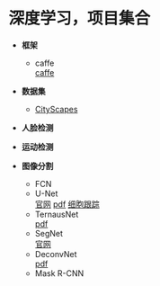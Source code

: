 # 深度学习，项目集合

- **框架**  
    - caffe  
[caffe](https://github.com/smartadpole/caffe)  

- **数据集**  
    - [CityScapes](https://www.cityscapes-dataset.com/downloads/)

-  **人脸检测**
    
- **运动检测**

- **图像分割**
    - FCN
    - U-Net  
    [官网](https://lmb.informatik.uni-freiburg.de/people/ronneber/u-net/)
    [pdf](https://arxiv.org/abs/1505.04597)
    [细胞跟踪](http://www.celltrackingchallenge.net/)
    - TernausNet  
    [pdf](https://arxiv.org/pdf/1801.05746.pdf)
    - SegNet  
    [官网](http://mi.eng.cam.ac.uk/projects/segnet/)
    - DeconvNet  
    [pdf](https://arxiv.org/abs/1505.04366)
    - Mask R-CNN
